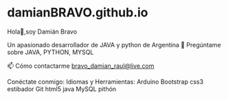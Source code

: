 # damianBRAVO.github.io
Hola👋,soy Damián Bravo

Un apasionado desarrollador de JAVA y python de Argentina
💬 Pregúntame sobre JAVA, PYTHON, MYSQL

📫 Cómo contactarme bravo_damian_raul@live.com

Conéctate conmigo:
Idiomas y Herramientas:
Arduino Bootstrap css3 estibador Git html5 java MySQL pithón
